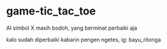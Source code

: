 # game-tic_tac_toe

AI simbol X masih bodoh, yang berminat perbaiki aja

kalo sudah diperbaiki kabarin pengen ngetes, ig: bayu_ritonga

